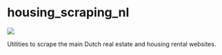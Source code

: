 # housing_scraping_nl

![](https://github.com/ekpangmichael/github-ci/workflows/CI/badge.svg)

Utilities to scrape the main Dutch real estate and housing rental websites.
